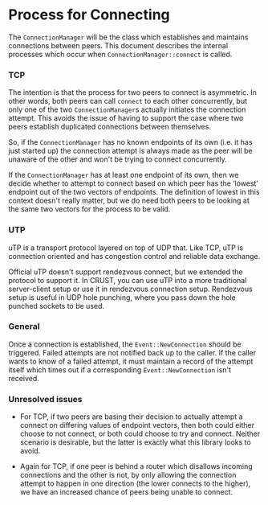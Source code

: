 # Process for Connecting
The `ConnectionManager` will be the class which establishes and maintains connections between peers.  This document describes the internal processes which occur when `ConnectionManager::connect` is called.

### TCP
The intention is that the process for two peers to connect is asymmetric.  In other words, both peers can call `connect` to each other concurrently, but only one of the two `ConnectionManager`s actually initiates the connection attempt.  This avoids the issue of having to support the case where two peers establish duplicated connections between themselves.

So, if the `ConnectionManager` has no known endpoints of its own (i.e. it has just started up) the connection attempt is always made as the peer will be unaware of the other and won't be trying to connect concurrently.

If the `ConnectionManager` has at least one endpoint of its own, then we decide whether to attempt to connect based on which peer has the ‘lowest’ endpoint out of the two vectors of endpoints.  The definition of lowest in this context doesn't really matter, but we do need both peers to be looking at the same two vectors for the process to be valid.

### UTP

uTP is a transport protocol layered on top of UDP that. Like TCP, uTP is
connection oriented and has congestion control and reliable data exchange.

Official uTP doesn't support rendezvous connect, but we extended the protocol to
support it. In CRUST, you can use uTP into a more traditional server-client
setup or use it in rendezvous connection setup. Rendezvous setup is useful in
UDP hole punching, where you pass down the hole punched sockets to be used.

### General
Once a connection is established, the `Event::NewConnection` should be triggered.  Failed attempts are not notified back up to the caller.  If the caller wants to know of a failed attempt, it must maintain a record of the attempt itself which times out if a corresponding `Event::NewConnection` isn't received.

### Unresolved issues
* For TCP, if two peers are basing their decision to actually attempt a connect on differing values of endpoint vectors, then both could either choose to not connect, or both could choose to try and connect.  Neither scenario is desirable, but the latter is exactly what this library looks to avoid.

* Again for TCP, if one peer is behind a router which disallows incoming connections and the other is not, by only allowing the connection attempt to happen in one direction (the lower connects to the higher), we have an increased chance of peers being unable to connect.
